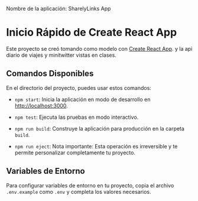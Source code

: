 Nombre de la aplicación: SharelyLinks App 
# Inicio Rápido de Create React App

Este proyecto se creó tomando como modelo con [Create React App](https://github.com/facebook/create-react-app). y la api diario de viajes y minitwitter vistas en clases. 

## Comandos Disponibles

En el directorio del proyecto, puedes usar estos comandos:

- `npm start`: Inicia la aplicación en modo de desarrollo en [http://localhost:3000](http://localhost:3000).

- `npm test`: Ejecuta las pruebas en modo interactivo.

- `npm run build`: Construye la aplicación para producción en la carpeta `build`.

- `npm run eject`: Nota importante: Esta operación es irreversible y te permite personalizar completamente tu proyecto.

## Variables de Entorno

Para configurar variables de entorno en tu proyecto, copia el archivo `.env.example` como `.env` y completa los valores necesarios.

